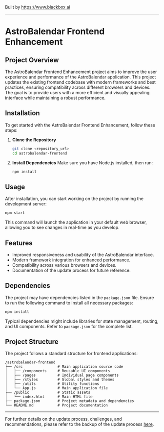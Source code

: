 
Built by https://www.blackbox.ai

---

# AstroBalendar Frontend Enhancement

## Project Overview
The AstroBalendar Frontend Enhancement project aims to improve the user experience and performance of the AstroBalendar application. This project updates the existing frontend codebase with modern frameworks and best practices, ensuring compatibility across different browsers and devices. The goal is to provide users with a more efficient and visually appealing interface while maintaining a robust performance.

## Installation
To get started with the AstroBalendar Frontend Enhancement, follow these steps:

1. **Clone the Repository**
   ```bash
   git clone <repository_url>
   cd astrobalendar-frontend
   ```

2. **Install Dependencies**
   Make sure you have Node.js installed, then run:
   ```bash
   npm install
   ```

## Usage
After installation, you can start working on the project by running the development server:

```bash
npm start
```

This command will launch the application in your default web browser, allowing you to see changes in real-time as you develop.

## Features
- Improved responsiveness and usability of the AstroBalendar interface.
- Modern framework integration for enhanced performance.
- Compatibility across various browsers and devices.
- Documentation of the update process for future reference.

## Dependencies
The project may have dependencies listed in the `package.json` file. Ensure to run the following command to install all necessary packages:

```bash
npm install
```

Typical dependencies might include libraries for state management, routing, and UI components. Refer to `package.json` for the complete list.

## Project Structure
The project follows a standard structure for frontend applications:

```
/astrobalendar-frontend
├── /src                # Main application source code
│   ├── /components     # Reusable UI components
│   ├── /pages          # Individual page components
│   ├── /styles         # Global styles and themes
│   ├── /utils          # Utility functions
│   └── App.js          # Main application file
├── /public             # Static assets
│   └── index.html      # Main HTML file
├── package.json        # Project metadata and dependencies
└── README.md           # Project documentation
```

---

For further details on the update process, challenges, and recommendations, please refer to the backup of the update process [here](backup_of_update_process.md).